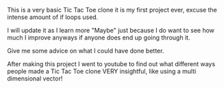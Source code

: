This is a very basic Tic Tac Toe clone it is my first project ever, excuse the intense amount of if loops used.

I will update it as I learn more "Maybe" just because I do want to see how much I improve anyways if anyone does end up going through it.

Give me some advice on what I could have done better.

After making this project I went to youtube to find out what different ways people made a Tic Tac Toe clone VERY insightful, like using a multi dimensional vector!

